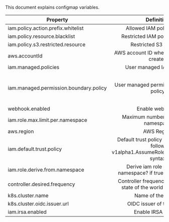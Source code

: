 This document explains configmap variables.

| Property                          | Definition                    | Default            | Required/Optional  |
| ----------------------------------|:-----------------------------:| ------------------:|-------------------:|
| iam.policy.action.prefix.whitelist| Allowed IAM policy actions    |                    |Optional            |
| iam.policy.resource.blacklist     | Restricted IAM policy resource|                    |Optional            |
| iam.policy.s3.restricted.resource | Restricted S3 resource        |                    |Optional            |
| aws.accountId                     | AWS account ID where IAM roles are created|        |Optional            |
| iam.managed.policies              | User managed IAM policies     |                    |Optional            |
| iam.managed.permission.boundary.policy| User managed permission boundary policy|k8s-iam-manager-cluster-permission-boundary       |Required            |
| webhook.enabled                   |  Enable webhook?              | false              | Required           |
| iam.role.max.limit.per.namespace      | Maximum number of roles per namespace |   1        | Required |
| aws.region                        | AWS Region                    | us-west-2          | Required |
| iam.default.trust.policy| Default trust policy role. This must follow v1alpha1.AssumeRolePolicyDocument syntax|           | Optional |
| iam.role.derive.from.namespace    | Derive iam role name from namespace? if true it will be k8s-<namespace> | false | Optional|
| controller.desired.frequency      | Controller frequency to check the state of the world (in seconds) | 300  | Optional |
| k8s.cluster.name                  | Name of the cluster           |                    | Optional | 
| k8s.cluster.oidc.issuer.url       | OIDC issuer of the cluster    |                    | Optional |
| iam.irsa.enabled                  | Enable IRSA option?           | false              | Optional |